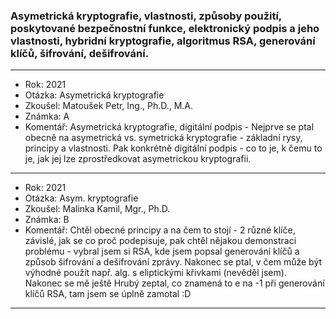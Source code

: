 ### Asymetrická kryptografie, vlastnosti, způsoby použití, poskytované bezpečnostní funkce, elektronický podpis a jeho vlastnosti, hybridní kryptografie, algoritmus RSA, generování klíčů, šifrování, dešifrování.

----------------------------------------

- Rok: 2021
- Otázka: Asymetrická kryptografie
- Zkoušel: Matoušek Petr, Ing., Ph.D., M.A.
- Známka: A
- Komentář: Asymetrická kryptografie, digitální podpis - Nejprve se ptal obecně na asymetrická vs. symetrická kryptografie - základní rysy, principy a vlastnosti. Pak konkrétně digitální podpis - co to je, k čemu to je, jak jej lze zprostředkovat asymetrickou kryptografii.

----------------------------------------

- Rok: 2021
- Otázka: Asym. kryptografie
- Zkoušel: Malinka Kamil, Mgr., Ph.D.
- Známka: B
- Komentář: Chtěl obecné principy a na čem to stojí - 2 různé klíče, závislé, jak se co proč podepisuje, pak chtěl nějakou demonstraci problému - vybral jsem si RSA, kde jsem popsal generování klíčů a způsob šifrování a dešifrování zprávy. Nakonec se ptal, v čem může být výhodné použít např. alg. s eliptickými křivkami (nevěděl jsem). Nakonec se mě ještě Hrubý zeptal, co znamená to e na -1 při generování klíčů RSA, tam jsem se úplně zamotal :D

----------------------------------------
